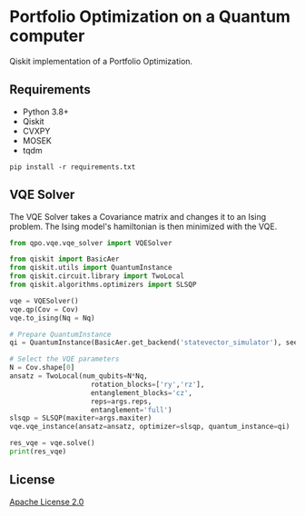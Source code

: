 # Portfolio Optimization on a Quantum computer
Qiskit implementation of a Portfolio Optimization.

## Requirements
* Python 3.8+
* Qiskit
* CVXPY
* MOSEK
* tqdm

```shell
pip install -r requirements.txt
```

## VQE Solver
The VQE Solver takes a Covariance matrix and changes it to an Ising problem. The Ising model's hamiltonian is then minimized with the VQE.

```python
from qpo.vqe.vqe_solver import VQESolver

from qiskit import BasicAer
from qiskit.utils import QuantumInstance
from qiskit.circuit.library import TwoLocal
from qiskit.algorithms.optimizers import SLSQP

vqe = VQESolver()
vqe.qp(Cov = Cov)
vqe.to_ising(Nq = Nq)

# Prepare QuantumInstance
qi = QuantumInstance(BasicAer.get_backend('statevector_simulator'), seed_transpiler=seed, seed_simulator=seed)

# Select the VQE parameters
N = Cov.shape[0]
ansatz = TwoLocal(num_qubits=N*Nq, 
                    rotation_blocks=['ry','rz'], 
                    entanglement_blocks='cz',
                    reps=args.reps,
                    entanglement='full')
slsqp = SLSQP(maxiter=args.maxiter)
vqe.vqe_instance(ansatz=ansatz, optimizer=slsqp, quantum_instance=qi)

res_vqe = vqe.solve()
print(res_vqe)
```

## License
[Apache License 2.0](https://github.com/adelshb/quantum-porforlio-optimization-via-entanglement-forging/blob/main/LICENSE)